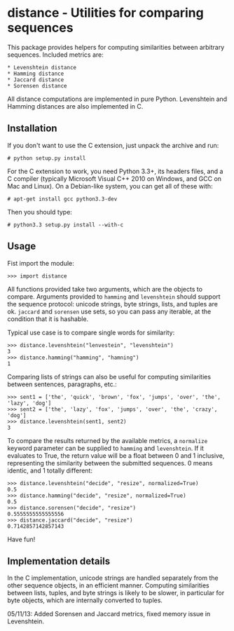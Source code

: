 distance - Utilities for comparing sequences
============================================

This package provides helpers for computing similarities between arbitrary sequences. Included metrics are:

	* Levenshtein distance
	* Hamming distance
	* Jaccard distance
	* Sorensen distance

All distance computations are implemented in pure Python. Levenshtein and Hamming distances are also implemented in C.


Installation
------------

If you don't want to use the C extension, just unpack the archive and run:

	# python setup.py install

For the C extension to work, you need Python 3.3+, its headers files, and a C compiler (typically Microsoft Visual C++ 2010 on Windows, and GCC on Mac and Linux). On a Debian-like system, you can get all of these with:

	# apt-get install gcc python3.3-dev

Then you should type:

	# python3.3 setup.py install --with-c


Usage
-----

Fist import the module:

	>>> import distance

All functions provided take two arguments, which are the objects to compare. Arguments provided to `hamming` and `levenshtein` should support the sequence protocol: unicode strings, byte strings, lists, and tuples are ok. `jaccard` and `sorensen` use sets, so you can pass any iterable, at the condition that it is hashable.

Typical use case is to compare single words for similarity:

	>>> distance.levenshtein("lenvestein", "levenshtein")
	3
	>>> distance.hamming("hamming", "hamning")
	1


Comparing lists of strings can also be useful for computing similarities between sentences, paragraphs, etc.:

	>>> sent1 = ['the', 'quick', 'brown', 'fox', 'jumps', 'over', 'the', 'lazy', 'dog']
	>>> sent2 = ['the', 'lazy', 'fox', 'jumps', 'over', 'the', 'crazy', 'dog']
	>>> distance.levenshtein(sent1, sent2)
	3


To compare the results returned by the available metrics, a `normalize` keyword parameter can be supplied to `hamming` and `levenshtein`. If it evaluates to True, the return value will be a float between 0 and 1 inclusive, representing the similarity between the submitted sequences. 0 means identic, and 1 totally different:

	>>> distance.levenshtein("decide", "resize", normalized=True)
	0.5
	>>> distance.hamming("decide", "resize", normalized=True)
	0.5
	>>> distance.sorensen("decide", "resize")
	0.5555555555555556
	>>> distance.jaccard("decide", "resize")
	0.7142857142857143


Have fun!


Implementation details
----------------------

In the C implementation, unicode strings are handled separately from the other sequence objects, in an efficient manner. Computing similarities between lists, tuples, and byte strings is likely to be slower, in particular for byte objects, which are internally converted to tuples.

05/11/13: Added Sorensen and Jaccard metrics, fixed memory issue in Levenshtein.
